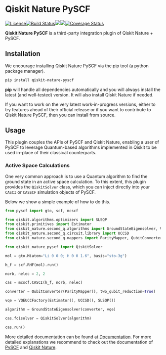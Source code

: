# Qiskit Nature PySCF

[![License](https://img.shields.io/github/license/qiskit-community/qiskit-nature-pyscf.svg?style=popout-square)](https://opensource.org/licenses/Apache-2.0)<!--- long-description-skip-begin -->[![Build Status](https://github.com/qiskit-community/qiskit-nature-pyscf/workflows/Nature%20PySCF%20Unit%20Tests/badge.svg?branch=main)](https://github.com/qiskit-community/qiskit-nature-pyscf/actions?query=workflow%3A"Nature%20PySCF%20Unit%20Tests"+branch%3Amain+event%3Apush)[![](https://img.shields.io/github/release/qiskit-community/qiskit-nature-pyscf.svg?style=popout-square)](https://github.com/qiskit-community/qiskit-nature-pyscf/releases)[![](https://img.shields.io/pypi/dm/qiskit-nature-pyscf.svg?style=popout-square)](https://pypi.org/project/qiskit-nature-pyscf/)[![Coverage Status](https://coveralls.io/repos/github/qiskit-community/qiskit-nature-pyscf/badge.svg?branch=main)](https://coveralls.io/github/qiskit-community/qiskit-nature-pyscf?branch=main)<!--- long-description-skip-end -->

**Qiskit Nature PySCF** is a third-party integration plugin of Qiskit Nature + PySCF.

## Installation

We encourage installing Qiskit Nature PySCF via the pip tool (a python package manager).

```bash
pip install qiskit-nature-pyscf
```

**pip** will handle all dependencies automatically and you will always install the latest
(and well-tested) version. It will also install Qiskit Nature if needed.

If you want to work on the very latest work-in-progress versions, either to try features ahead of
their official release or if you want to contribute to Qiskit Nature PySCF, then you can install from source.


## Usage

This plugin couples the APIs of PySCF and Qiskit Nature, enabling a user of PySCF to leverage
Quantum-based algorithms implemented in Qiskit to be used in-place of their classical counterparts.

### Active Space Calculations

One very common approach is to use a Quantum algorithm to find the ground state in an active space
calculation. To this extent, this plugin provides the `QiskitSolver` class, which you can inject
directly into your `CASCI` or `CASSCF` simulation objects of PySCF.

Below we show a simple example of how to do this.

```python
from pyscf import gto, scf, mcscf

from qiskit.algorithms.optimizers import SLSQP
from qiskit.primitives import Estimator
from qiskit_nature.second_q.algorithms import GroundStateEigensolver, VQEUCCFactory
from qiskit_nature.second_q.circuit.library import UCCSD
from qiskit_nature.second_q.mappers import ParityMapper, QubitConverter

from qiskit_nature_pyscf import QiskitSolver

mol = gto.M(atom="Li 0 0 0; H 0 0 1.6", basis="sto-3g")

h_f = scf.RHF(mol).run()

norb, nelec = 2, 2

cas = mcscf.CASCI(h_f, norb, nelec)

converter = QubitConverter(ParityMapper(), two_qubit_reduction=True)

vqe = VQEUCCFactory(Estimator(), UCCSD(), SLSQP())

algorithm = GroundStateEigensolver(converter, vqe)

cas.fcisolver = QiskitSolver(algorithm)

cas.run()
```

More detailed documentation can be found at
[Documentation](https://qiskit-community.github.io/qiskit-nature-pyscf/). For more detailed 
explanations we recommend to check out the documentation of
[PySCF](https://pyscf.org/) and [Qiskit Nature](https://qiskit.org/documentation/nature/).
